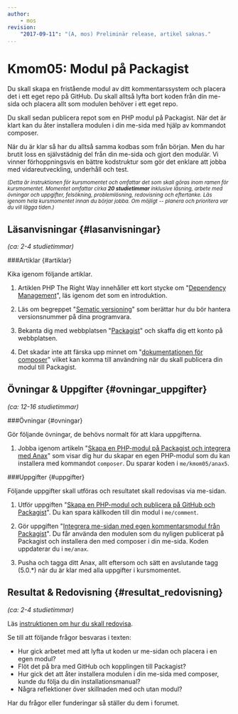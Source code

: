 ```yaml
---
author:
    - mos
revision:
    "2017-09-11": "(A, mos) Preliminär release, artikel saknas."
...
```

Kmom05: Modul på Packagist
==================================

Du skall skapa en fristående modul av ditt kommentarssystem och placera det i ett eget repo på GitHub. Du skall alltså lyfta bort koden från din me-sida och placera allt som modulen behöver i ett eget repo.

Du skall sedan publicera repot som en PHP modul på Packagist. När det är klart kan du åter installera modulen i din me-sida med hjälp av kommandot composer.

När du är klar så har du alltså samma kodbas som från början. Men du har brutit loss en självstädnig del från din me-sida och gjort den modulär. Vi vinner förhoppningsvis en bättre kodstruktur som gör det enklare att jobba med vidareutveckling, underhåll och test.

<!--more-->
<!--st op-->



<small><i>(Detta är instruktionen för kursmomentet och omfattar det som skall göras inom ramen för kursmomentet. Momentet omfattar cirka **20 studietimmar** inklusive läsning, arbete med övningar och uppgifter, felsökning, problemlösning, redovisning och eftertanke. Läs igenom hela kursmomentet innan du börjar jobba. Om möjligt -- planera och prioritera var du vill lägga tiden.)</i></small>



Läsanvisningar  {#lasanvisningar}
---------------------------------

*(ca: 2-4 studietimmar)*



###Artiklar {#artiklar}

Kika igenom följande artiklar.

1. Artiklen PHP The Right Way innehåller ett kort stycke om "[Dependency Management](http://www.phptherightway.com/#dependency_management)", läs igenom det som en introduktion.

1. Läs om begreppet "[Sematic versioning](http://semver.org/)" som berättar hur du bör hantera versionsnummer på dina programvara.

1. Bekanta dig med webbplatsen "[Packagist](https://packagist.org/about)" och skaffa dig ett konto på webbplatsen.

1. Det skadar inte att färska upp minnet om "[dokumentationen för composer](https://getcomposer.org/doc/)" vilket kan komma till användning när du skall publicera din modul till Packagist.



<!--
###Videor {#videor}

Kika på följande videos.

1. Titta på seminariet?
-->



Övningar & Uppgifter  {#ovningar_uppgifter}
-------------------------------------------

*(ca: 12-16 studietimmar)*



###Övningar {#ovningar}

Gör följande övningar, de behövs normalt för att klara uppgifterna.

1. Jobba igenom artikeln "[Skapa en PHP-modul på Packagist och integrera med Anax](kunskap/skapa-en-php-modul-pa-packagist-och-integrera-med-anax)" som visar dig hur du skapar en egen PHP-modul som du kan installera med kommandot `composer`. Du sparar koden i `me/kmom05/anax5`.



###Uppgifter {#uppgifter}

Följande uppgifter skall utföras och resultatet skall redovisas via me-sidan.

1. Utför uppgiften "[Skapa en PHP-modul och publicera på GitHub och Packagist](uppgift/skapa-en-php-modul-och-publicera-pa-github-och-packagist)". Du kan spara källkoden till din modul i `me/comment`.

1. Gör uppgiften "[Integrera me-sidan med egen kommentarsmodul från Packagist](uppgift/integrera-me-sidan-med-egen-kommentarsmodul-fran-packagist)". Du får använda den modulen som du nyligen publicerat på Packagist och installera den med composer i din me-sida. Koden uppdaterar du i `me/anax`.

1. Pusha och tagga ditt Anax, allt eftersom och sätt en avslutande tagg (5.0.\*) när du är klar med alla uppgifter i kursmomentet.

<!--
1. Skriv gruppvis en artikel om ["Testdriven development (TDD)"](uppgift/skriv-artikel-om-tdd). Spara artikeln i din me-sida.
-->



Resultat & Redovisning  {#resultat_redovisning}
-----------------------------------------------

*(ca: 2-4 studietimmar)*

Läs [instruktionen om hur du skall redovisa](./../redovisa).

Se till att följande frågor besvaras i texten:

* Hur gick arbetet med att lyfta ut koden ur me-sidan och placera i en egen modul?
* Flöt det på bra med GitHub och kopplingen till Packagist?
* Hur gick det att åter installera modulen i din me-sida med composer, kunde du följa du din installationsmanual?
* Några reflektioner över skillnaden med och utan modul?

Har du frågor eller funderingar så ställer du dem i forumet.
